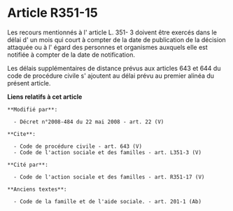 # Article R351-15

Les recours mentionnés à l' article L. 351- 3 doivent être exercés dans le délai d' un mois qui court à compter de la date de
publication de la décision attaquée ou à l' égard des personnes et organismes auxquels elle est notifiée à compter de la date
de notification. 

Les délais supplémentaires de distance prévus aux articles 643 et 644 du code de procédure civile s' ajoutent au délai prévu
au premier alinéa du présent article.

**Liens relatifs à cet article**

	**Modifié par**:

	  - Décret n°2008-484 du 22 mai 2008 - art. 22 (V)

	**Cite**:

	  - Code de procédure civile - art. 643 (V)
	  - Code de l'action sociale et des familles - art. L351-3 (V)

	**Cité par**:

	  - Code de l'action sociale et des familles - art. R351-17 (V)

	**Anciens textes**:

	  - Code de la famille et de l'aide sociale. - art. 201-1 (Ab)
